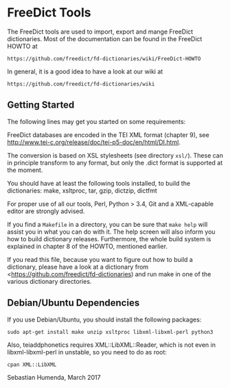 FreeDict Tools
===============

The FreeDict tools are used to import, export and mange FreeDict dictionaries.
Most of the documentation can be found in the FreeDict HOWTO at

    https://github.com/freedict/fd-dictionaries/wiki/FreeDict-HOWTO

In general, it is a good idea to have a look at our wiki at
    
    https://github.com/freedict/fd-dictionaries/wiki

Getting Started
---------------

The following lines may get you started on some requirements:

FreeDict databases are encoded in the TEI XML format (chapter 9), see
<http://www.tei-c.org/release/doc/tei-p5-doc/en/html/DI.html>.

The conversion is based on XSL stylesheets (see directory `xsl/`). These can in
principle transform to any format, but only the .dict format is supported at the
moment.

You should have at least the following tools installed, to build the
dictionaries: make, xsltproc, tar, gzip, dictzip, dictfmt

For proper use of all our tools, Perl, Python > 3.4, Git and a XML-capable
editor are strongly advised.

If you find a `Makefile` in a directory, you can be sure that `make help` will
assist you in what you can do with it. The help screen will also inform you how
to build dictionary releases. Furthermore, the whole build system is explained
in chapter 8 of the HOWTO, mentioned earlier.

If you read this file, because you want to figure out how to build a dictionary,
please have a look at a dictionary from
<https://github.com/freedict/fd-dictionaries) and run make in one of the various
dictionary directories.

Debian/Ubuntu Dependencies
--------------------------

If you use Debian/Ubuntu, you should install the following packages:

    sudo apt-get install make unzip xsltproc libxml-libxml-perl python3

Also, teiaddphonetics requires XML::LibXML::Reader, which is not even
in libxml-libxml-perl in unstable, so you need to do as root:

	cpan XML::LibXML


Sebastian Humenda, March 2017

